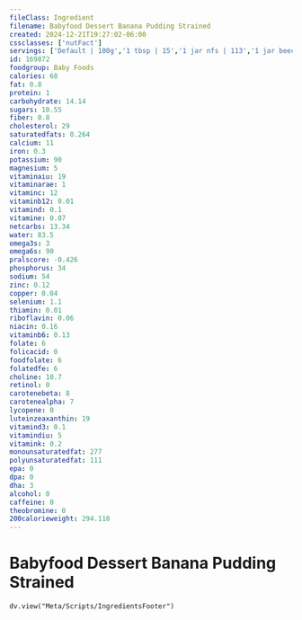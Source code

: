 ```yaml
---
fileClass: Ingredient
filename: Babyfood Dessert Banana Pudding Strained
created: 2024-12-21T19:27:02-06:00
cssclasses: ['nutFact']
servings: ['Default | 100g','1 tbsp | 15','1 jar nfs | 113','1 jar beech-nut stage 2 (4 oz) | 113','1 jar heinz strained-2 (4.25 oz) | 120']
id: 169872
foodgroup: Baby Foods
calories: 68
fat: 0.8
protein: 1
carbohydrate: 14.14
sugars: 10.55
fiber: 0.8
cholesterol: 29
saturatedfats: 0.264
calcium: 11
iron: 0.3
potassium: 90
magnesium: 5
vitaminaiu: 19
vitaminarae: 1
vitaminc: 12
vitaminb12: 0.01
vitamind: 0.1
vitamine: 0.07
netcarbs: 13.34
water: 83.5
omega3s: 3
omega6s: 90
pralscore: -0.426
phosphorus: 34
sodium: 54
zinc: 0.12
copper: 0.04
selenium: 1.1
thiamin: 0.01
riboflavin: 0.06
niacin: 0.16
vitaminb6: 0.13
folate: 6
folicacid: 0
foodfolate: 6
folatedfe: 6
choline: 10.7
retinol: 0
carotenebeta: 8
carotenealpha: 7
lycopene: 0
luteinzeaxanthin: 19
vitamind3: 0.1
vitamindiu: 5
vitamink: 0.2
monounsaturatedfat: 277
polyunsaturatedfat: 111
epa: 0
dpa: 0
dha: 3
alcohol: 0
caffeine: 0
theobromine: 0
200calorieweight: 294.118
---
```


# Babyfood Dessert Banana Pudding Strained

```dataviewjs
dv.view("Meta/Scripts/IngredientsFooter")
```